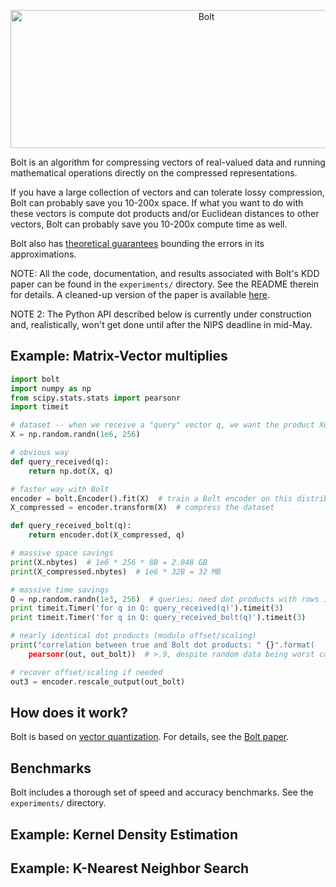 
<p align="center">
  <img src="https://github.com/dblalock/bolt/blob/master/assets/bolt.jpg?raw=true" alt="Bolt" width="611px" height="221px"/>
  <!-- <img src="https://github.com/dblalock/bolt/blob/master/assets/bolt.jpg?raw=true" alt="Bolt" width="685px" height="248px"/> -->
</p>

Bolt is an algorithm for compressing vectors of real-valued data and running mathematical operations directly on the compressed representations.

If you have a large collection of vectors and can tolerate lossy compression, Bolt can probably save you 10-200x space. If what you want to do with these vectors is compute dot products and/or Euclidean distances to other vectors, Bolt can probably save you 10-200x compute time as well.

Bolt also has [theoretical guarantees](https://github.com/dblalock/bolt/blob/master/assets/bolt-theory.pdf?raw=true) bounding the errors in its approximations.

NOTE: All the code, documentation, and results associated with Bolt's KDD paper can be found in the `experiments/` directory. See the README therein for details. A cleaned-up version of the paper is available [here](https://github.com/dblalock/bolt/blob/master/assets/bolt.pdf?raw=true).

NOTE 2: The Python API described below is currently under construction and, realistically, won't get done until after the NIPS deadline in mid-May.


## Example: Matrix-Vector multiplies

```python
import bolt
import numpy as np
from scipy.stats.stats import pearsonr
import timeit

# dataset -- when we receive a "query" vector q, we want the product Xq
X = np.random.randn(1e6, 256)

# obvious way
def query_received(q):
    return np.dot(X, q)

# faster way with Bolt
encoder = bolt.Encoder().fit(X)  # train a Bolt encoder on this distribution
X_compressed = encoder.transform(X)  # compress the dataset

def query_received_bolt(q):
    return encoder.dot(X_compressed, q)

# massive space savings
print(X.nbytes)  # 1e6 * 256 * 8B = 2.048 GB
print(X_compressed.nbytes)  # 1e6 * 32B = 32 MB

# massive time savings
Q = np.random.randn(1e3, 256)  # queries; need dot products with rows in X
print timeit.Timer('for q in Q: query_received(q)').timeit(3)
print timeit.Timer('for q in Q: query_received_bolt(q)').timeit(3)

# nearly identical dot products (modulo offset/scaling)
print("correlation between true and Bolt dot products: " {}".format(
    pearsonr(out, out_bolt))  # >.9, despite random data being worst case

# recover offset/scaling if needed
out3 = encoder.rescale_output(out_bolt)
```

## How does it work?

Bolt is based on [vector quantization](https://en.wikipedia.org/wiki/Vector_quantization). For details, see the [Bolt paper](https://github.com/dblalock/bolt/blob/master/assets/bolt.pdf?raw=true).

## Benchmarks

Bolt includes a thorough set of speed and accuracy benchmarks. See the `experiments/` directory.


## Example: Kernel Density Estimation


## Example: K-Nearest Neighbor Search


<!--
# obvious way to get dot products
out = np.dot(X, Q.T)

# obvious way to get dot products if we get queries one at a time
for i, q in enumerate(Q):  # would be callbacks, not loop
    out[:, i] = np.dot(X, q)

# faster way: use Bolt approximate dot products
out2 = encoder.dot(X, Q.T)

# even faster way: give Bolt an X that's already compressed
X_compressed = encoder.transform(X)
out3 = encoder .dot(X_compressed, Q.T)
 -->

